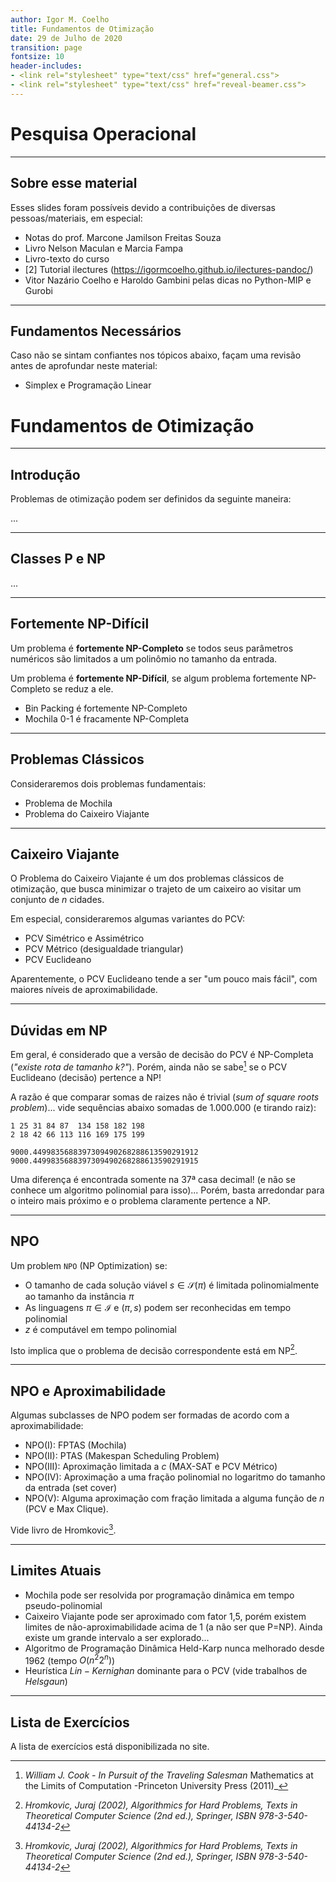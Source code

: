 ```yaml
---
author: Igor M. Coelho
title: Fundamentos de Otimização
date: 29 de Julho de 2020
transition: page
fontsize: 10
header-includes:
- <link rel="stylesheet" type="text/css" href="general.css">
- <link rel="stylesheet" type="text/css" href="reveal-beamer.css">
---
```



# Pesquisa Operacional

-----

## Sobre esse material

Esses slides foram possíveis devido a contribuições de diversas pessoas/materiais, em especial:

- Notas do prof. Marcone Jamilson Freitas Souza
- Livro Nelson Maculan e Marcia Fampa
- Livro-texto do curso
- [2] Tutorial ilectures (https://igormcoelho.github.io/ilectures-pandoc/)
- Vitor Nazário Coelho e Haroldo Gambini pelas dicas no Python-MIP e Gurobi


-----

## Fundamentos Necessários

Caso não se sintam confiantes nos tópicos abaixo, façam uma revisão antes de aprofundar neste material:

- Simplex e Programação Linear



# Fundamentos de Otimização

------

## Introdução

Problemas de otimização podem ser definidos da seguinte maneira:

...

------

## Classes P e NP

...

------

## Fortemente NP-Difícil

Um problema é **fortemente NP-Completo** se todos seus parâmetros numéricos são limitados a um polinômio no tamanho da entrada.

Um problema é **fortemente NP-Difícil**, se algum problema fortemente NP-Completo se reduz a ele.

- Bin Packing é fortemente NP-Completo
- Mochila 0-1 é fracamente NP-Completa

------

## Problemas Clássicos

Consideraremos dois problemas fundamentais:

- Problema de Mochila
- Problema do Caixeiro Viajante

------

## Caixeiro Viajante

O Problema do Caixeiro Viajante é um dos problemas clássicos de otimização, que busca minimizar o trajeto de um caixeiro ao visitar um conjunto de $n$ cidades.

Em especial, consideraremos algumas variantes do PCV:

- PCV Simétrico e Assimétrico
- PCV Métrico (desigualdade triangular)
- PCV Euclideano

Aparentemente, o PCV Euclideano tende a ser "um pouco mais fácil", com maiores níveis de aproximabilidade.

-------

## Dúvidas em NP

Em geral, é considerado que a versão de decisão do PCV é NP-Completa (_"existe rota de tamanho $k$?"_). Porém, ainda não se sabe[^1] se o PCV Euclideano (decisão) pertence a NP!

A razão é que comparar somas de raizes não é trivial (_sum of square roots problem_)... vide sequências abaixo somadas de 1.000.000 (e tirando raiz):

```
1 25 31 84 87  134 158 182 198
2 18 42 66 113 116 169 175 199
```

```
9000.4499835688397309490268288613590291912
9000.4499835688397309490268288613590291915
```

Uma diferença é encontrada somente na 37ª casa decimal! (e não se conhece um algoritmo polinomial para isso)... Porém, basta arredondar para o inteiro mais próximo e o problema claramente pertence a NP.

[^1]: _William J. Cook - In Pursuit of the Traveling Salesman_ Mathematics at the Limits of Computation -Princeton University Press (2011)_

------

## NPO

Um problem `NPO` (NP Optimization) se:

- O tamanho de cada solução viável $s \in \mathcal{S}(\pi)$ é limitada polinomialmente ao tamanho da instância $\pi$
- As linguagens $\pi \in \mathcal{I}$ e $(\pi, s)$ podem ser reconhecidas em tempo polinomial
- $z$ é computável em tempo polinomial

Isto implica que o problema de decisão correspondente está em NP[^2].


[^2]: _Hromkovic, Juraj (2002), Algorithmics for Hard Problems, Texts in Theoretical Computer Science (2nd ed.), Springer, ISBN 978-3-540-44134-2_

------

## NPO e Aproximabilidade

Algumas subclasses de NPO podem ser formadas de acordo com a aproximabilidade:

- NPO(I): FPTAS (Mochila)
- NPO(II): PTAS (Makespan Scheduling Problem)
- NPO(III): Aproximação limitada a $c$ (MAX-SAT e PCV Métrico)
- NPO(IV): Aproximação a uma fração polinomial no logaritmo do tamanho da entrada (set cover)
- NPO(V): Alguma aproximação com fração limitada a alguma função de $n$ (PCV e Max Clique).

Vide livro de Hromkovic[^2].

------

## Limites Atuais

- Mochila pode ser resolvida por programação dinâmica em tempo pseudo-polinomial
- Caixeiro Viajante pode ser aproximado com fator 1,5, porém existem limites de não-aproximabilidade acima de 1 (a não ser que P=NP).
Ainda existe um grande intervalo a ser explorado...
- Algoritmo de Programação Dinâmica Held-Karp nunca melhorado desde 1962 (tempo $O(n^2 2^n)$)
- Heurística $Lin-Kernighan$ dominante para o PCV (vide trabalhos de $Helsgaun$)

------

## Lista de Exercícios

A lista de exercícios está disponibilizada no site.
